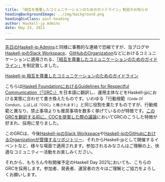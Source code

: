 ```yaml
---
title: 「相互を尊重したコミュニケーションのためのガイドライン」制定のお知らせ
headingBackgroundImage: ../img/background.png
headingDivClass: post-heading
author: Haskell-jp Admins
date: May 23, 2021
...
```

---

[先日のHaskell-jp Admins](about_admins.html)と同様に事務的な連絡で恐縮ですが、当ブログや[Haskell-jpのSlack Workspace](/signin-slack.html)、[GitHubのOrganization](https://haskell.jp/signin-slack.html)などにおけるコミュニケーションに適用される、[「相互を尊重したコミュニケーションのためのガイドライン」](https://github.com/haskell-jp/community/blob/master/GRC.md)を制定致しました。

[Haskell-jp 相互を尊重したコミュニケーションのためのガイドライン](https://github.com/haskell-jp/community/blob/master/GRC.md)

こちらは[Haskell FoundationにおけるGuidelines for Respectful Communication（「GRC」）](https://haskell.foundation/guidelines-for-respectful-communication/)を日本語に翻訳し、運用主体などをHaskell-jpにおける実態に合わせて書き換えたものです。いわゆる「行動規範<small>（Code Of Conduct。しばしば「COC」と略されます）</small>」と同じ役割を果たすものですが、行動規範と異なり、禁止事項よりも推奨事項を数多く挙げているのが特徴です。[このGRCを翻訳する前に、COCを提案した際の議論](https://github.com/haskell-jp/community/pull/29)においてGRCのこうした特徴が好まれ、採用に至りました。

このGRCは、今後[Haskell-jpのSlack Workspace](https://haskell.jp/signin-slack.html)や[Haskell-jpのGitHubにおけるOrganizationが管理するリポジトリー](https://github.com/haskell-jp/)、それからHaskell-jpとして開催するイベントなど、様々な場面で適用されます。参加されるみなさんはご理解の上、快適なコミュニティー活動をお楽しみください。

それから、もちろん今秋開催予定のHaskell Day 2021においても、こちらのGRCを採用します。参加者、発表者、運営者の方々はご理解とご協力をよろしくお願いします。
